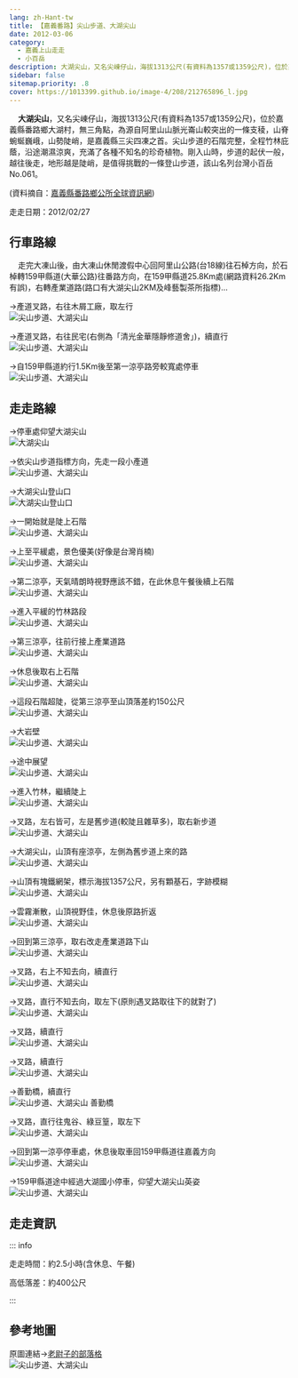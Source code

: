 ```yaml
---
lang: zh-Hant-tw
title: 【嘉義番路】尖山步道、大湖尖山
date: 2012-03-06
category: 
  - 嘉義上山走走
  - 小百岳
description: 大湖尖山，又名尖崠仔山，海拔1313公尺(有資料為1357或1359公尺)，位於嘉義縣番路鄉大湖村，無三角點，為源自阿里山山脈光崙山較突出的一條支稜，山脊蜿蜒巍峨，山勢陡峭，是嘉義縣三尖四凍之首。尖山步道的石階完整，全程竹林庇蔭，沿途潮濕涼爽，充滿了各種不知名的珍奇植物。剛入山時，步道的起伏一般，越往後走，地形越是陡峭，是值得挑戰的一條登山步道，該山名列台灣小百岳No.061。
sidebar: false
sitemap.priority: .8
cover: https://1013399.github.io/image-4/208/212765896_l.jpg
---
```


    **大湖尖山**，又名尖崠仔山，海拔1313公尺(有資料為1357或1359公尺)，位於嘉義縣番路鄉大湖村，無三角點，為源自阿里山山脈光崙山較突出的一條支稜，山脊蜿蜒巍峨，山勢陡峭，是嘉義縣三尖四凍之首。尖山步道的石階完整，全程竹林庇蔭，沿途潮濕涼爽，充滿了各種不知名的珍奇植物。剛入山時，步道的起伏一般，越往後走，地形越是陡峭，是值得挑戰的一條登山步道，該山名列台灣小百岳No.061。

(資料摘自：[嘉義縣番路鄉公所全球資訊網](http://www.fanlu.gov.tw/travel.htm))

<!-- more -->

走走日期：2012/02/27

## 行車路線
    走完大凍山後，由大凍山休閒渡假中心回阿里山公路(台18線)往石棹方向，於石棹轉159甲縣道(大華公路)往番路方向，在159甲縣道25.8Km處(網路資料26.2Km有誤)，右轉產業道路(路口有大湖尖山2KM及峰藝製茶所指標)...  

→產道叉路，右往木屑工廠，取左行  
![尖山步道、大湖尖山](https://1013399.github.io/image-4/208/212766091_l.jpg)

→產道叉路，右往民宅(右側為「清光金華隱靜修道舍」)，續直行  
![尖山步道、大湖尖山](https://1013399.github.io/image-4/208/212766071_l.jpg)

→自159甲縣道約行1.5Km後至第一涼亭路旁較寬處停車  
![尖山步道、大湖尖山](https://1013399.github.io/image-4/208/212765818_l.jpg)

## 走走路線
→停車處仰望大湖尖山  
![大湖尖山](https://1013399.github.io/image-4/208/212765823_l.jpg)

→依尖山步道指標方向，先走一段小產道  
![尖山步道、大湖尖山](https://1013399.github.io/image-4/208/212765831_l.jpg)

→大湖尖山登山口  
![大湖尖山登山口](https://1013399.github.io/image-4/208/212765837_l.jpg)

→一開始就是陡上石階  
![尖山步道、大湖尖山](https://1013399.github.io/image-4/208/212765843_l.jpg)

→上至平緩處，景色優美(好像是台灣肖楠)  
![尖山步道、大湖尖山](https://1013399.github.io/image-4/208/212765849_l.jpg)

→第二涼亭，天氣晴朗時視野應該不錯，在此休息午餐後續上石階  
![尖山步道、大湖尖山](https://1013399.github.io/image-4/208/212765859_l.jpg)

→進入平緩的竹林路段  
![尖山步道、大湖尖山](https://1013399.github.io/image-4/208/212765865_l.jpg)

→第三涼亭，往前行接上產業道路  
![尖山步道、大湖尖山](https://1013399.github.io/image-4/208/212765871_l.jpg)

→休息後取右上石階  
![尖山步道、大湖尖山](https://1013399.github.io/image-4/208/212765880_l.jpg)

→這段石階超陡，從第三涼亭至山頂落差約150公尺  
![尖山步道、大湖尖山](https://1013399.github.io/image-4/208/212765884_l.jpg)

→大岩壁  
![尖山步道、大湖尖山](https://1013399.github.io/image-4/208/212765891_l.jpg)

→途中展望  
![尖山步道、大湖尖山](https://1013399.github.io/image-4/208/212765896_l.jpg)

→進入竹林，繼續陡上  
![尖山步道、大湖尖山](https://1013399.github.io/image-4/208/212765905_l.jpg)

→叉路，左右皆可，左是舊步道(較陡且雜草多)，取右新步道  
![尖山步道、大湖尖山](https://1013399.github.io/image-4/208/212765913_l.jpg)

→大湖尖山，山頂有座涼亭，左側為舊步道上來的路  
![尖山步道、大湖尖山](https://1013399.github.io/image-4/208/212765921_l.jpg)

→山頂有塊鐵網架，標示海拔1357公尺，另有顆基石，字跡模糊  
![尖山步道、大湖尖山](https://1013399.github.io/image-4/208/212765930_l.jpg)

→雲霧漸散，山頂視野佳，休息後原路折返  
![尖山步道、大湖尖山](https://1013399.github.io/image-4/208/212765938_l.jpg)

→回到第三涼亭，取右改走產業道路下山  
![尖山步道、大湖尖山](https://1013399.github.io/image-4/208/212765948_l.jpg)

→叉路，右上不知去向，續直行  
![尖山步道、大湖尖山](https://1013399.github.io/image-4/208/212765952_l.jpg)

→叉路，直行不知去向，取左下(原則遇叉路取往下的就對了)  
![尖山步道、大湖尖山](https://1013399.github.io/image-4/208/212765961_l.jpg)

→叉路，續直行  
![尖山步道、大湖尖山](https://1013399.github.io/image-4/208/212765976_l.jpg)

→叉路，續直行  
![尖山步道、大湖尖山](https://1013399.github.io/image-4/208/212765991_l.jpg)

→善勤橋，續直行  
![尖山步道、大湖尖山 善勤橋](https://1013399.github.io/image-4/208/212766002_l.jpg)

→叉路，直行往鬼谷、綠豆篁，取左下  
![尖山步道、大湖尖山](https://1013399.github.io/image-4/208/212766019_l.jpg)

→回到第一涼亭停車處，休息後取車回159甲縣道往嘉義方向  
![尖山步道、大湖尖山](https://1013399.github.io/image-4/208/212766059_l.jpg)

→159甲縣道途中經過大湖國小停車，仰望大湖尖山英姿  
![尖山步道、大湖尖山](https://1013399.github.io/image-4/208/212765799_l.jpg)

## 走走資訊

::: info

走走時間：約2.5小時(含休息、午餐)

高低落差：約400公尺

:::

## 參考地圖
原圖連結→[老尉子的部落格](http://blog.xuite.net/laoweiz/blog/17061028)  
![尖山步道、大湖尖山](https://1013399.github.io/image-4/208/212766197_l.jpg)